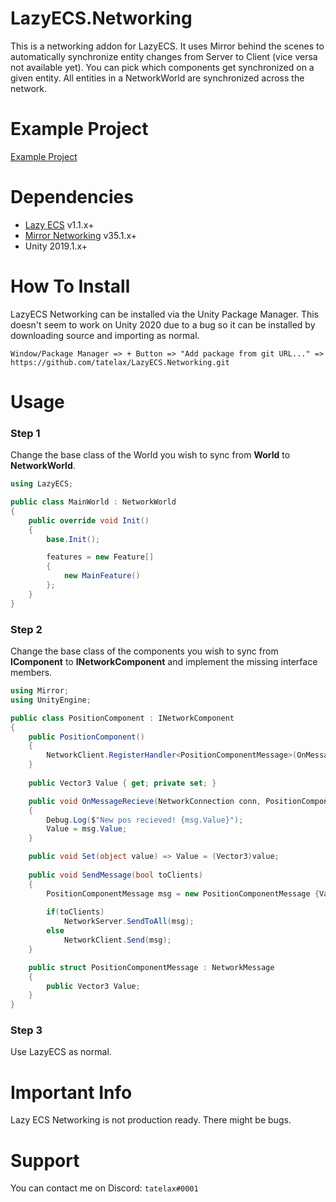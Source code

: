 # LazyECS.Networking
This is a networking addon for LazyECS. It uses Mirror behind the scenes to automatically synchronize entity changes from Server to Client (vice versa not available yet). You can pick which components get synchronized on a given entity. All entities in a NetworkWorld are synchronized across the network.

# Example Project

[Example Project](https://github.com/tatelax/LazyECSNetworkingExample)

# Dependencies

* [Lazy ECS](https://github.com/tatelax/LazyECS) v1.1.x+
* [Mirror Networking](https://github.com/vis2k/Mirror) v35.1.x+
* Unity 2019.1.x+

# How To Install
LazyECS Networking can be installed via the Unity Package Manager. This doesn't seem to work on Unity 2020 due to a bug so it can be installed by downloading source and importing as normal.
```
Window/Package Manager => + Button => "Add package from git URL..." => https://github.com/tatelax/LazyECS.Networking.git
```
# Usage

### Step 1

Change the base class of the World you wish to sync from **World** to **NetworkWorld**.

```csharp
using LazyECS;

public class MainWorld : NetworkWorld
{
	public override void Init()
	{
		base.Init();

		features = new Feature[]
		{
			new MainFeature()
		};
	}
}
```

### Step 2

Change the base class of the components you wish to sync from **IComponent** to **INetworkComponent** and implement the missing interface members.

```csharp
using Mirror;
using UnityEngine;

public class PositionComponent : INetworkComponent
{
    public PositionComponent()
    {
        NetworkClient.RegisterHandler<PositionComponentMessage>(OnMessageRecieve);
    }
    
    public Vector3 Value { get; private set; }

    public void OnMessageRecieve(NetworkConnection conn, PositionComponentMessage msg)
    {
        Debug.Log($"New pos recieved! {msg.Value}");
        Value = msg.Value;
    }

    public void Set(object value) => Value = (Vector3)value;
    
    public void SendMessage(bool toClients)
    {
        PositionComponentMessage msg = new PositionComponentMessage {Value = Value};
        
        if(toClients)
            NetworkServer.SendToAll(msg);
        else
            NetworkClient.Send(msg);
    }

    public struct PositionComponentMessage : NetworkMessage
    {
        public Vector3 Value;
    }
}
```

### Step 3

Use LazyECS as normal.

# Important Info

Lazy ECS Networking is not production ready. There might be bugs.

# Support
You can contact me on Discord: ```tatelax#0001```

